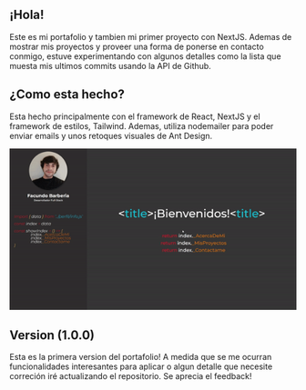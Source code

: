 
## ¡Hola!

Este es mi portafolio y tambien mi primer proyecto con NextJS. Ademas de mostrar mis proyectos y proveer una forma de ponerse en contacto conmigo, estuve experimentando con algunos detalles como la lista que muesta mis ultimos commits usando la API de Github. 

## ¿Como esta hecho?

Esta hecho principalmente con el framework de React, NextJS y el framework de estilos, Tailwind. Ademas, utiliza nodemailer para poder enviar emails y unos retoques visuales de Ant Design.


![](https://github.com/faqbb/my-next-js-portfolio/blob/master/public/images/projectsBg/portfolio.gif)



## Version (1.0.0)

Esta es la primera version del portafolio! A medida que se me ocurran funcionalidades interesantes para aplicar o algun detalle que necesite correción iré actualizando el repositorio. Se aprecia el feedback!